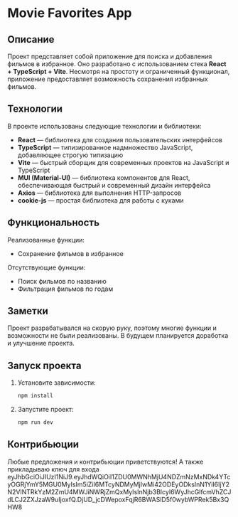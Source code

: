 # Movie Favorites App

## Описание

Проект представляет собой приложение для поиска и добавления фильмов в избранное. Оно разработано с использованием стека **React + TypeScript + Vite**. Несмотря на простоту и ограниченный функционал, приложение предоставляет возможность сохранения избранных фильмов.

## Технологии

В проекте использованы следующие технологии и библиотеки:

- **React** — библиотека для создания пользовательских интерфейсов
- **TypeScript** — типизированное надмножество JavaScript, добавляющее строгую типизацию
- **Vite** — быстрый сборщик для современных проектов на JavaScript и TypeScript
- **MUI (Material-UI)** — библиотека компонентов для React, обеспечивающая быстрый и современный дизайн интерфейса
- **Axios** — библиотека для выполнения HTTP-запросов
- **cookie-js** — простая библиотека для работы с куками

## Функциональность

Реализованные функции:

- Сохранение фильмов в избранное

Отсутствующие функции:

- Поиск фильмов по названию
- Фильтрация фильмов по годам

## Заметки

Проект разрабатывался на скорую руку, поэтому многие функции и возможности не были реализованы. В будущем планируется доработка и улучшение проекта.

## Запуск проекта

1. Установите зависимости:

    ```bash
    npm install
    ```

2. Запустите проект:

    ```bash
    npm run dev
    ```



## Контрибьюции

Любые предложения и контрибьюции приветствуются! А также прикладываю ключ для входа eyJhbGciOiJIUzI1NiJ9.eyJhdWQiOiI1ZDU0MWNhMjU4NDZmNzMxNDk4YTcyOGRjYmY5MGU0MyIsIm5iZiI6MTcyNDMyMjIwMi42ODEyODksInN1YiI6IjY2N2VlNTRkYzM2ZmU4MWJiNWRjZmQxMyIsInNjb3BlcyI6WyJhcGlfcmVhZCJdLCJ2ZXJzaW9uIjoxfQ.DjUD_jcDWepoxFqjR6BWASlD5f0wybWPRek5Bx3QHW8
